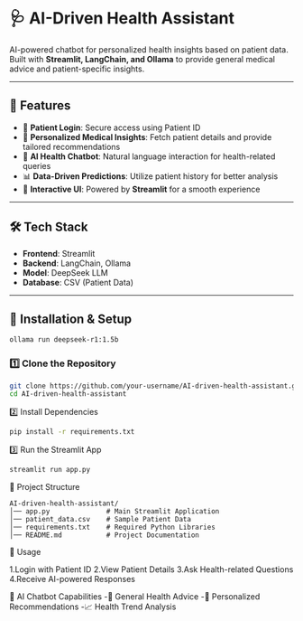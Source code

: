 # 🩺 AI-Driven Health Assistant

AI-powered chatbot for personalized health insights based on patient data. Built with **Streamlit, LangChain, and Ollama** to provide general medical advice and patient-specific insights.

---

## 🚀 Features
- 🔐 **Patient Login**: Secure access using Patient ID
- 🏥 **Personalized Medical Insights**: Fetch patient details and provide tailored recommendations
- 💬 **AI Health Chatbot**: Natural language interaction for health-related queries
- 📊 **Data-Driven Predictions**: Utilize patient history for better analysis
- 🌟 **Interactive UI**: Powered by **Streamlit** for a smooth experience

---

## 🛠️ Tech Stack
- **Frontend**: Streamlit
- **Backend**: LangChain, Ollama
- **Model**: DeepSeek LLM
- **Database**: CSV (Patient Data)

---

## 🔧 Installation & Setup

```sh
ollama run deepseek-r1:1.5b
```

### 1️⃣ Clone the Repository
```sh
git clone https://github.com/your-username/AI-driven-health-assistant.git
cd AI-driven-health-assistant
```
2️⃣ Install Dependencies
```sh
pip install -r requirements.txt
```

3️⃣ Run the Streamlit App
```sh
streamlit run app.py
```
📁 Project Structure
```
AI-driven-health-assistant/
│── app.py              # Main Streamlit Application
│── patient_data.csv    # Sample Patient Data
│── requirements.txt    # Required Python Libraries
│── README.md           # Project Documentation
```

🏥 Usage

1.Login with Patient ID
2.View Patient Details
3.Ask Health-related Questions
4.Receive AI-powered Responses

🤖 AI Chatbot Capabilities
-🏥 General Health Advice
-🔎 Personalized Recommendations
-📈 Health Trend Analysis
